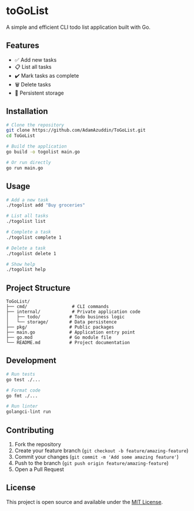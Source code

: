 # toGoList

A simple and efficient CLI todo list application built with Go.

## Features

- ✅ Add new tasks
- 📋 List all tasks
- ✔️ Mark tasks as complete
- 🗑️ Delete tasks
- 💾 Persistent storage

## Installation

```bash
# Clone the repository
git clone https://github.com/AdamAzuddin/ToGoList.git
cd ToGoList

# Build the application
go build -o togolist main.go

# Or run directly
go run main.go
```

## Usage

```bash
# Add a new task
./togolist add "Buy groceries"

# List all tasks
./togolist list

# Complete a task
./togolist complete 1

# Delete a task
./togolist delete 1

# Show help
./togolist help
```

## Project Structure

```
ToGoList/
├── cmd/                 # CLI commands
├── internal/            # Private application code
│   ├── todo/           # Todo business logic
│   └── storage/        # Data persistence
├── pkg/                # Public packages
├── main.go             # Application entry point
├── go.mod              # Go module file
└── README.md           # Project documentation
```

## Development

```bash
# Run tests
go test ./...

# Format code
go fmt ./...

# Run linter
golangci-lint run
```

## Contributing

1. Fork the repository
2. Create your feature branch (`git checkout -b feature/amazing-feature`)
3. Commit your changes (`git commit -m 'Add some amazing feature'`)
4. Push to the branch (`git push origin feature/amazing-feature`)
5. Open a Pull Request

## License

This project is open source and available under the [MIT License](LICENSE).